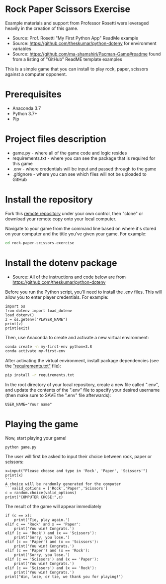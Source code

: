 # Rock Paper Scissors Exercise
Example materials and support from Professor Rosetti were leveraged heavily in the creation of this game.
+ Source: Prof. Rosetti "My First Python App" ReadMe example
+ Source: https://github.com/theskumar/python-dotenv for environment variables
+ Source: https://github.com/ma-shamshiri/Pacman-Game#readme found from a listing of "GitHub" ReadME template examples

This is a simple game that you can install to play rock, paper, scissors against a computer opponent.

# Prerequisites
+ Anaconda 3.7
+ Python 3.7+
+ Pip

# Project files description
+ game.py - where all of the game code and logic resides
+ requirements.txt - where you can see the package that is required for this game
+ .env - where credentials will be input and passed through to the game
+ .gitignore - where you can see which files will not be uploaded to GitHub


# Install the repository
Fork this [remote repository](https://github.com/carlsonclaire/rock-paper-scissors-exercise-CC) under your own control, then "clone" or download your remote copy onto your local computer.

Navigate to your game from the command line based on where it's stored on your computer and the title you've given your game. For example:

```sh
cd rock-paper-scissors-exercise
```

# Install the dotenv package
+ Source: All of the instructions and code below are from https://github.com/theskumar/python-dotenv

Before you run the Python script, you'll need to install the .env files. This will allow you to enter player credentials. For example:

```
import os
from dotenv import load_dotenv
load_dotenv()
z = os.getenv("PLAYER_NAME")
print(z)
print(exit)
```
Then, use Anaconda to create and activate a new virtual environment:

```sh
conda create -n my-first-env python=3.8
conda activate my-first-env
```

After activating the virtual environment, install package dependencies (see the ["requirements.txt"](/requirements.txt) file):

```sh
pip install -r requirements.txt
```

In the root directory of your local repository, create a new file called ".env", and update the contents of the ".env" file to specify your desired username (then make sure to SAVE the ".env" file afterwards):

    USER_NAME="Your name"

# Playing the game
Now, start playing your game!
```
python game.py
```
The user will first be asked to input their choice between rock, paper or scissors:

```
x=input("Please choose and type in 'Rock', 'Paper', 'Scissors'")
print(x)
'''
A choice will be randomly generated for the computer
```valid_options = ['Rock','Paper','Scissors']
c = random.choice(valid_options)
print("COMPUTER CHOSE:",c)
```
The result of the game will appear immediately
```
if (c == x):
    print('Tie, play again.')
elif c == 'Rock' and x == 'Paper':
    print('You win! Congrats.')
elif (c == 'Rock') and (x == 'Scissors'):
    print('Sorry, you lose.')
elif (c == 'Paper') and (x == 'Scissors'):
    print('You win! Congrats.')
elif (c == 'Paper') and (x == 'Rock'):
    print('Sorry, you lose.')
elif (c == 'Scissors') and (x == 'Paper'):
    print('You win! Congrats.')
elif (c == 'Scissors') and (x == 'Rock'):
    print('You win! Congrats.')
print('Win, lose, or tie, we thank you for playing!')
```

